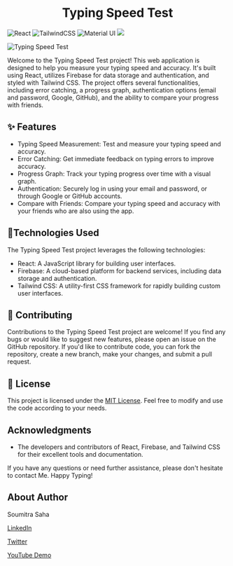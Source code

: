 <h1 align="center"> Typing Speed Test </h1>

![React](https://img.shields.io/badge/React-20232A?style=for-the-badge&logo=react&logoColor=61DAFB)
![TailwindCSS](https://img.shields.io/badge/Tailwind_CSS-38B2AC?style=for-the-badge&logo=tailwind-css&logoColor=white)
![Material UI](https://img.shields.io/badge/Material--UI-0081CB?style=for-the-badge&logo=material-ui&logoColor=white)
![](https://img.shields.io/badge/Netlify-00C7B7?style=for-the-badge&logo=netlify&logoColor=white)

![Typing Speed Test](snap.png)

Welcome to the Typing Speed Test project! This web application is designed to help you measure your typing speed and accuracy. It's built using React, utilizes Firebase for data storage and authentication, and styled with Tailwind CSS. The project offers several functionalities, including error catching, a progress graph, authentication options (email and password, Google, GitHub), and the ability to compare your progress with friends.

## ✨ Features

- Typing Speed Measurement: Test and measure your typing speed and accuracy.
- Error Catching: Get immediate feedback on typing errors to improve accuracy.
- Progress Graph: Track your typing progress over time with a visual graph.
- Authentication: Securely log in using your email and password, or through Google or GitHub accounts.
- Compare with Friends: Compare your typing speed and accuracy with your friends who are also using the app.

## 🔧Technologies Used

The Typing Speed Test project leverages the following technologies:

- React: A JavaScript library for building user interfaces.
- Firebase: A cloud-based platform for backend services, including data storage and authentication.
- Tailwind CSS: A utility-first CSS framework for rapidly building custom user interfaces.

## 💚 Contributing

Contributions to the Typing Speed Test project are welcome! If you find any bugs or would like to suggest new features, please open an issue on the GitHub repository. If you'd like to contribute code, you can fork the repository, create a new branch, make your changes, and submit a pull request.

## 📜 License

This project is licensed under the [MIT License](LICENSE). Feel free to modify and use the code according to your needs.

## Acknowledgments

- The developers and contributors of React, Firebase, and Tailwind CSS for their excellent tools and documentation.

If you have any questions or need further assistance, please don't hesitate to contact Me. Happy Typing!

## About Author

Soumitra Saha

[LinkedIn]()

[Twitter]()

[YouTube Demo]()
